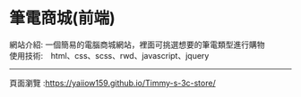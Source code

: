 # 筆電商城(前端)

網站介紹: 一個簡易的電腦商城網站，裡面可挑選想要的筆電類型進行購物<br>
使用技術:　html、css、scss、rwd、javascript、jquery

---------------------------------------------------------------------
頁面瀏覽 :https://yaiiow159.github.io/Timmy-s-3c-store/
